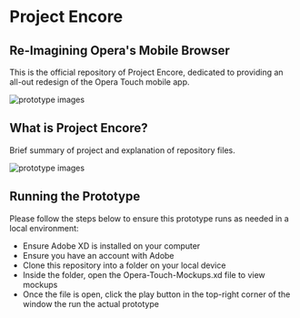 # Project Encore
## Re-Imagining Opera's Mobile Browser

This is the official repository of Project Encore, dedicated to providing an all-out redesign of the Opera Touch mobile app.


![prototype images]()



## What is Project Encore?

Brief summary of project and explanation of repository files.

![prototype images]()



## Running the Prototype
Please follow the steps below to ensure this prototype runs as needed in a local environment:
 * Ensure Adobe XD is installed on your computer
 * Ensure you have an account with Adobe
 * Clone this repository into a folder on your local device
 * Inside the folder, open the Opera-Touch-Mockups.xd file to view mockups
 * Once the file is open, click the play button in the top-right corner of the window the run the actual prototype
